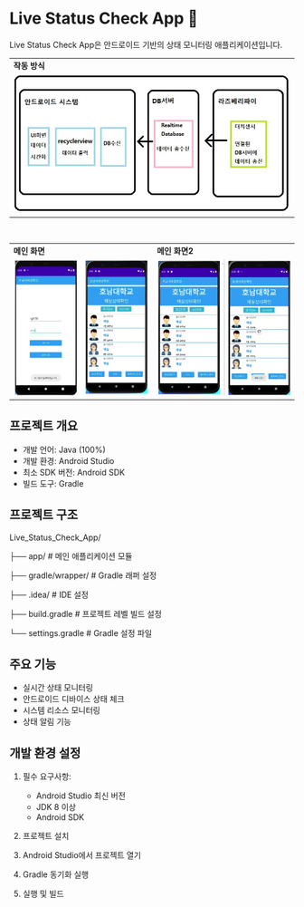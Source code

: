 # Live Status Check App 📱

Live Status Check App은 안드로이드 기반의 상태 모니터링 애플리케이션입니다.
<table>
<tr>
<td><b>작동 방식</b></td>
</tr>
<tr>
  <td><img src="https://raw.githubusercontent.com/lhg1006/portfolio-images/e68c1d680a5e0ccbda716b34dec41439bc986949/images/project/status-view-2.jpeg" width="100%" alt="메인 화면"></td>
</tr>
</table>  
<br/>
<table>
<tr>
<td><b>메인 화면</b></td>
<td><b>메인 화면2</b></td>
</tr>
<tr>
<td><img src="https://raw.githubusercontent.com/lhg1006/portfolio-images/e68c1d680a5e0ccbda716b34dec41439bc986949/images/project/status-view-0.png" width="100%" alt="메인 화면"></td>
<td><img src="https://raw.githubusercontent.com/lhg1006/portfolio-images/e68c1d680a5e0ccbda716b34dec41439bc986949/images/project/status-view-1.png" width="100%" alt="메인 화면"></td>
</tr>
<tr>
</table>

## 프로젝트 개요

- 개발 언어: Java (100%)
- 개발 환경: Android Studio
- 최소 SDK 버전: Android SDK
- 빌드 도구: Gradle

## 프로젝트 구조
<p>Live_Status_Check_App/</p>
<p>├── app/ # 메인 애플리케이션 모듈</p>
<p>├── gradle/wrapper/ # Gradle 래퍼 설정</p>
<p>├── .idea/ # IDE 설정</p>
<p>├── build.gradle # 프로젝트 레벨 빌드 설정</p>
<p>└── settings.gradle # Gradle 설정 파일</p>


## 주요 기능

- 실시간 상태 모니터링
- 안드로이드 디바이스 상태 체크
- 시스템 리소스 모니터링
- 상태 알림 기능

## 개발 환경 설정

1. 필수 요구사항:
   - Android Studio 최신 버전
   - JDK 8 이상
   - Android SDK

2. 프로젝트 설치

3. Android Studio에서 프로젝트 열기

4. Gradle 동기화 실행

5. 실행 및 빌드
